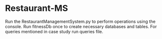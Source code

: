 # Restaurant-MS

Run the RestaurantManagementSystem.py to perform operations using the console.
Run fitnessDb once to create necessary databases and tables.
For queries mentioned in case study run queries file.
